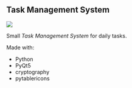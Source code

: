 <h2>Task Management System</h2>
<img src="https://gcdnb.pbrd.co/images/nhGE91WTmwhh.jpg?o=1">
<p>Small <em>Task Management System</em> for daily tasks.</p>
<div>
  <p>Made with:</p>
  <ul>
    <li>Python</li>
    <li>PyQt5</li>
    <li>cryptography</li>
    <li>pytablericons</li>
  </ul>
</div>
